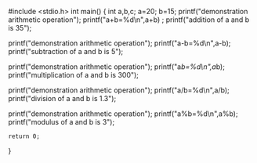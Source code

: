 #include <stdio.h>
int main() 
{
int a,b,c;
a=20;
b=15;
printf("demonstration arithmetic operation");
printf("a+b=%d\n",a+b) ;
printf("addition of a and b is 35"); 

printf("demonstration arithmetic operation");
printf("a-b=%d\n",a-b);
printf("subtraction of a and b is 5");

printf("demonstration arithmetic operation");
printf("a*b=%d\n",a*b);
printf("multiplication of a and b is 300");

printf("demonstration arithmetic operation");
printf("a/b=%d\n",a/b);
printf("division of a and b is 1.3");

printf("demonstration arithmetic operation");
printf("a%b=%d\n",a%b);
printf("modulus of a and b is 3");

    return 0;
}
